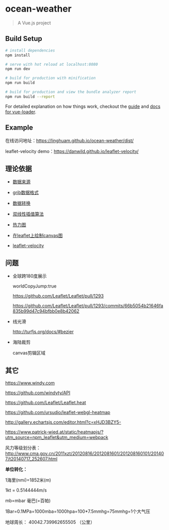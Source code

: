 # ocean-weather

> A Vue.js project

## Build Setup

``` bash
# install dependencies
npm install

# serve with hot reload at localhost:8080
npm run dev

# build for production with minification
npm run build

# build for production and view the bundle analyzer report
npm run build --report
```

For detailed explanation on how things work, checkout the [guide](http://vuejs-templates.github.io/webpack/) and [docs for vue-loader](http://vuejs.github.io/vue-loader).


## Example

在线访问地址：https://linghuam.github.io/ocean-weather/dist/

leaflet-velocity demo：https://danwild.github.io/leaflet-velocity/


## 理论依据

* [数据来源](http://nomads.ncep.noaa.gov/)

* [grib数据格式](http://www.cpc.ncep.noaa.gov/products/wesley/reading_grib.html)

* [数据转换](https://github.com/cambecc/grib2json)

* [双线性插值算法](https://github.com/cambecc/earth)

* [热力图](https://www.patrick-wied.at/static/heatmapjs/)

* [在leaflet上绘制canvas图](https://github.com/Sumbera/gLayers.Leaflet)

* [leaflet-velocity](https://github.com/danwild/leaflet-velocity)


## 问题

* 全球跨180度展示

  worldCopyJump:true

  https://github.com/Leaflet/Leaflet/pull/1293

  https://github.com/Leaflet/Leaflet/pull/1293/commits/66b5054b21646fa835b99d47c94bfbb0e8b42062

* 线光滑

  http://turfjs.org/docs/#bezier

* 海陆裁剪

  canvas剪辑区域


## 其它

https://www.windy.com

https://github.com/windyty/API

https://github.com/Leaflet/Leaflet.heat

https://github.com/ursudio/leaflet-webgl-heatmap

http://gallery.echartsjs.com/editor.html?c=xHJD3BZY5-

https://www.patrick-wied.at/static/heatmapjs/?utm_source=npm_leaflet&utm_medium=webpack

风力等级划分表：http://www.cma.gov.cn/2011xzt/20120816/2012081601/201208160101/201407/t20140717_252607.html

**单位转化：**

1海里(nmi)=1852米(m)

1kt = 0.5144444m/s

mb=mbar 毫巴(=百帕)

1Bar=0.1MPa=1000mba=1000hpa=100*7.5mmhg=75mmhg=1个大气压

地球周长： 40042.739962655505 （公里）
